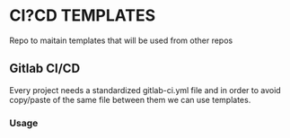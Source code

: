 # CI?CD TEMPLATES
Repo to maitain templates that will be used from other repos
## Gitlab CI/CD
Every project needs a standardized gitlab-ci.yml file and in order to avoid copy/paste of the same file between them we can use templates.
### Usage

